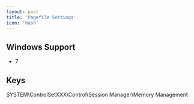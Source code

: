 ```yaml
---
layout: post
title: 'Pagefile Settings'
icon: 'hash'
---
```


## Windows Support

- 7



## Keys

SYSTEM\ControlSetXXX\Control\Session Manager\Memory Management

